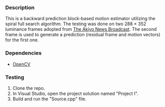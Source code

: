 ### Description

This is a backward prediction block-based motion estimator utilizing the spiral full search algorithm.
The testing was done on two 288 × 352 luminance frames adopted from [The Akiyo News Broadcast](https://media.xiph.org/video/derf/).
The second frame is used to generate a prediction (residual frame and motion vectors) for the first one.

### Dependencies

* [OpenCV](https://www.youtube.com/watch?v=M-VHaLHC4XI&t=1s)

### Testing

1. Clone the repo.
2. In Visual Studio, open the project solution named "Project I".
3. Build and run the "Source.cpp" file.
